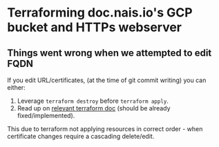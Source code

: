 # Terraforming doc.nais.io's GCP bucket and HTTPs webserver

## Things went wrong when we attempted to edit FQDN
If you edit URL/certificates, (at the time of git commit writing) you can either:
1. Leverage `terraform destroy` before `terraform apply`.
2. Read up on [relevant terraform doc](https://registry.terraform.io/providers/hashicorp/google/latest/docs/resources/compute_ssl_certificate) (should be already fixed/implemented).

This due to terraform not applying resources in correct order - when certificate changes require a cascading delete/edit.
